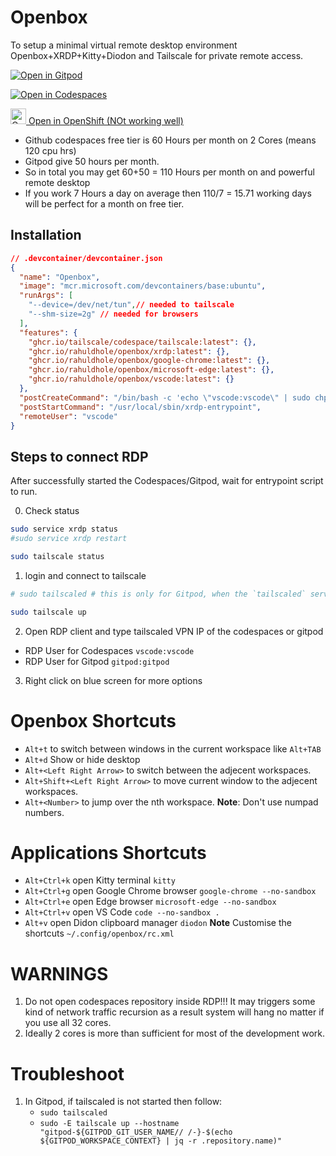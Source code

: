 # Openbox

To setup a minimal virtual remote desktop environment Openbox+XRDP+Kitty+Diodon and Tailscale for private remote access.

[![Open in Gitpod](https://gitpod.io/button/open-in-gitpod.svg)](https://gitpod.io/new#https://github.com/rahuldhole/openbox)

[![Open in Codespaces](https://github.com/codespaces/badge.svg)](https://github.com/codespaces/new?hide_repo_select=true&ref=main&repo=rahuldhole/openbox)

<a href="https://devspaces.apps.sandbox-m3.1530.p1.openshiftapps.com/#https://github.com/rahuldhole/openbox">
    <img src="https://www.svgrepo.com/show/354143/openshift.svg" alt="Open in OpenShift" width="25px"/> Open in OpenShift (NOt working well)
</a>

<br>

- Github codespaces free tier is 60 Hours per month on 2 Cores (means 120 cpu hrs)
- Gitpod give 50 hours per month.
- So in total you may get 60+50 = 110 Hours per month on and powerful remote desktop
- If you work 7 Hours a day on average then 110/7 = 15.71 working days will be perfect for a month on free tier.

## Installation
```json
// .devcontainer/devcontainer.json
{
  "name": "Openbox",
  "image": "mcr.microsoft.com/devcontainers/base:ubuntu",
  "runArgs": [
    "--device=/dev/net/tun",// needed to tailscale
    "--shm-size=2g" // needed for browsers
  ],
  "features": {
    "ghcr.io/tailscale/codespace/tailscale:latest": {},
    "ghcr.io/rahuldhole/openbox/xrdp:latest": {},
    "ghcr.io/rahuldhole/openbox/google-chrome:latest": {},
    "ghcr.io/rahuldhole/openbox/microsoft-edge:latest": {},
    "ghcr.io/rahuldhole/openbox/vscode:latest": {}
  },
  "postCreateCommand": "/bin/bash -c 'echo \"vscode:vscode\" | sudo chpasswd'",
  "postStartCommand": "/usr/local/sbin/xrdp-entrypoint",
  "remoteUser": "vscode"
}
```

## Steps to connect RDP

After successfully started the Codespaces/Gitpod, wait for entrypoint script to run.

0. Check status
```sh
sudo service xrdp status
#sudo service xrdp restart

sudo tailscale status
```

1. login and connect to tailscale
```sh
# sudo tailscaled # this is only for Gitpod, when the `tailscaled` service is not started

sudo tailscale up
```

2. Open RDP client and type tailscaled VPN IP of the codespaces or gitpod
- RDP User for Codespaces `vscode:vscode`
- RDP User for Gitpod `gitpod:gitpod`

3. Right click on blue screen for more options

# Openbox Shortcuts
- `Alt+t` to switch between windows in the current workspace like `Alt+TAB`
- `Alt+d` Show or hide desktop
- `Alt+<Left Right Arrow>` to switch between the adjecent workspaces.
- `Alt+Shift+<Left Right Arrow>` to move current window to the adjecent workspaces.
- `Alt+<Number>` to jump over the nth workspace. **Note**: Don't use numpad numbers.

# Applications Shortcuts
- `Alt+Ctrl+k` open Kitty terminal `kitty`
- `Alt+Ctrl+g` open Google Chrome browser `google-chrome --no-sandbox`
- `Alt+Ctrl+e` open Edge browser `microsoft-edge --no-sandbox`
- `Alt+Ctrl+v` open VS Code `code --no-sandbox .`
- `Alt+v`      open Didon clipboard manager `diodon`
**Note** Customise the shortcuts `~/.config/openbox/rc.xml`


# WARNINGS
1. Do not open codespaces repository inside RDP!!! It may triggers some kind of network traffic recursion as a result system will hang no matter if you use all 32 cores.
2. Ideally 2 cores is more than sufficient for most of the development work.

# Troubleshoot
1. In Gitpod, if tailscaled is not started then follow:
    - `sudo tailscaled`
    - `sudo -E tailscale up --hostname "gitpod-${GITPOD_GIT_USER_NAME// /-}-$(echo ${GITPOD_WORKSPACE_CONTEXT} | jq -r .repository.name)"`
